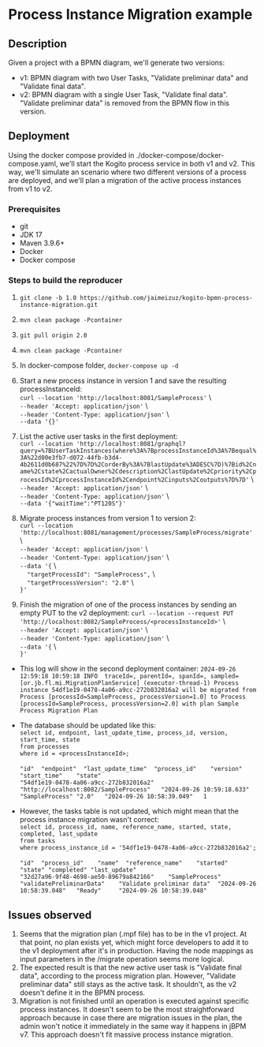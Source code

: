 # Process Instance Migration example

## Description

Given a project with a BPMN diagram, we'll generate two versions:

* v1: BPMN diagram with two User Tasks, "Validate preliminar data" and "Validate final data".
* v2: BPMN diagram with a single User Task, "Validate final data". "Validate preliminar data" is removed from the BPMN flow in this version.

## Deployment
Using the docker compose provided in ./docker-compose/docker-compose.yaml, we'll start the Kogito process service in both v1 and v2. This way, we'll simulate an scenario where two different versions of a process are deployed, and we'll plan a migration of the active process instances from v1 to v2.


### Prerequisites
* git
* JDK 17
* Maven 3.9.6+
* Docker
* Docker compose

### Steps to build the reproducer

1. ``git clone -b 1.0 https://github.com/jaimeizuz/kogito-bpmn-process-instance-migration.git``
   
2. ``mvn clean package -Pcontainer``
   
3. ``git pull origin 2.0``
   
4. ``mvn clean package -Pcontainer``
   
5.  In docker-compose folder, ``docker-compose up -d``

6. Start a new process instance in version 1 and save the resulting processInstanceId: \
``curl --location 'http://localhost:8081/SampleProcess'`` \\\
``--header 'Accept: application/json'`` \\\
``--header 'Content-Type: application/json'`` \\\
``--data '{}'``

1. List the active user tasks in the first deployment: \
``curl --location 'http://localhost:8081/graphql?query=%7BUserTaskInstances(where%3A%7BprocessInstanceId%3A%7Bequal%3A%22d00e3fb7-d072-44fb-b3d4-4b2611d0b687%22%7D%7D%2CorderBy%3A%7BlastUpdate%3ADESC%7D)%7Bid%2Cname%2Cstate%2CactualOwner%2Cdescription%2ClastUpdate%2Cpriority%2CprocessId%2CprocessInstanceId%2Cendpoint%2Cinputs%2Coutputs%7D%7D'`` \\\
``--header 'Accept: application/json'`` \\\
``--header 'Content-Type: application/json'`` \\\
``--data '{"waitTime":"PT120S"}'``

1. Migrate process instances from version 1 to version 2: \
``curl --location 'http://localhost:8081/management/processes/SampleProcess/migrate' `` \\\
``--header 'Accept: application/json'`` \\\
``--header 'Content-Type: application/json'`` \\\
``--data '{`` \\\
``  "targetProcessId": "SampleProcess",`` \\\
``  "targetProcessVersion": "2.0"`` \\\
``}'``

1. Finish the migration of one of the process instances by sending an empty PUT to the v2 deployment:
``curl --location --request PUT 'http://localhost:8082/SampleProcess/<processInstanceId>'`` \\\
``--header 'Accept: application/json'`` \\\
``--header 'Content-Type: application/json'`` \\\
``--data '{`` \\\
``}'``

* This log will show in the second deployment container:
``2024-09-26 12:59:18 10:59:18 INFO  traceId=, parentId=, spanId=, sampled= [or.jb.fl.mi.MigrationPlanService] (executor-thread-1) Process instance 54df1e19-0478-4a06-a9cc-272b832016a2 will be migrated from Process [processId=SampleProcess, processVersion=1.0] to Process [processId=SampleProcess, processVersion=2.0] with plan Sample Process Migration Plan``


* The database should be updated like this:\
``select id, endpoint, last_update_time, process_id, version, start_time, state`` \
``from processes`` \
``where id = <processInstanceId>;`` \
\
``"id"	"endpoint"	"last_update_time"	"process_id"	"version"	"start_time"	"state"`` \
``"54df1e19-0478-4a06-a9cc-272b832016a2"	"http://localhost:8082/SampleProcess"	"2024-09-26 10:59:18.633"	"SampleProcess"	"2.0"	"2024-09-26 10:58:39.049"	1`` 

* However, the tasks table is not updated, which might mean that the process instance migration wasn't correct: \
``select id, process_id, name, reference_name, started, state, completed, last_update`` \
``from tasks`` \
``where process_instance_id = '54df1e19-0478-4a06-a9cc-272b832016a2';`` \
\
``"id"	"process_id"	"name"	"reference_name"	"started"	"state"	"completed"	"last_update"`` \
``"32d27a96-9f48-4698-ae50-89679a842166"	"SampleProcess"	"validatePreliminarData"	"Validate preliminar data"	"2024-09-26 10:58:39.048"	"Ready"		"2024-09-26 10:58:39.048"``

## Issues observed
1. Seems that the migration plan (.mpf file) has to be in the v1 project. At that point, no plan exists yet, which might force developers to add it to the v1 deployment after it's in production. Having the node mappings as input parameters in the /migrate operation seems more logical.
2. The expected result is that the new active user task is "Validate final data", according to the process migration plan. However, "Validate preliminar data" still stays as the active task. It shouldn't, as the v2 doesn't define it in the BPMN process.
3. Migration is not finished until an operation is executed against specific process instances. It doesn't seem to be the most straightforward approach because in case there are migration issues in the plan, the admin won't notice it immediately in the same way it happens in jBPM v7. This approach doesn't fit massive process instance migration.